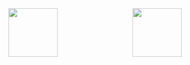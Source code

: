 <div>
  <div style="float: left;width:60%;" align="center">
    <img src="https://media.giphy.com/media/jRf5fsn8G6YaogAWxn/giphy.gif" width="100" height="100"/>
  </div>
  <div style="float: left;width:40%;" align="center">
    <img src="https://media.giphy.com/media/jRf5fsn8G6YaogAWxn/giphy.gif" width="100" height="100"/>
  </div>
</div>

